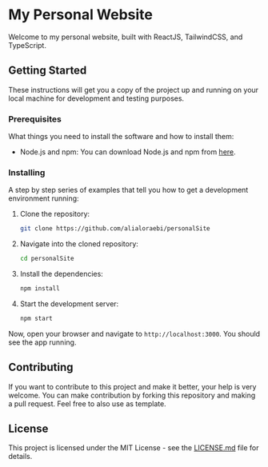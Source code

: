 # My Personal Website

Welcome to my personal website, built with ReactJS, TailwindCSS, and TypeScript.

## Getting Started

These instructions will get you a copy of the project up and running on your local machine for development and testing purposes.

### Prerequisites

What things you need to install the software and how to install them:

- Node.js and npm: You can download Node.js and npm from [here](https://nodejs.org/en/download/).

### Installing

A step by step series of examples that tell you how to get a development environment running:

1. Clone the repository:
    ```bash
    git clone https://github.com/alialoraebi/personalSite
    ```
2. Navigate into the cloned repository:
    ```bash
    cd personalSite
    ```
3. Install the dependencies:
    ```bash
    npm install
    ```
4. Start the development server:
    ```bash
    npm start
    ```
Now, open your browser and navigate to `http://localhost:3000`. You should see the app running.

## Contributing

If you want to contribute to this project and make it better, your help is very welcome. You can make contribution by forking this repository and making a pull request. Feel free to also use as template.

## License

This project is licensed under the MIT License - see the [LICENSE.md](LICENSE.md) file for details.